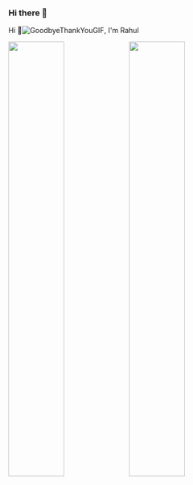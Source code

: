 ### Hi there 👋

Hi 👋![GoodbyeThankYouGIF](https://user-images.githubusercontent.com/62774412/162629194-0852e16d-4a1a-477f-83d4-3538a811be50.gif), I'm Rahul

<!--
**rahul-biswakarma/rahul-biswakarma** is a ✨ _special_ ✨ repository because its `README.md` (this file) appears on your GitHub profile.

Here are some ideas to get you started:

- 🔭 I’m currently working on ...
- 🌱 I’m currently learning ...
- 👯 I’m looking to collaborate on ...
- 🤔 I’m looking for help with ...
- 💬 Ask me about ...
- 📫 How to reach me: ...
- 😄 Pronouns: ...
- ⚡ Fun fact: ...
-->

<img align="left" width="47%"  src="https://github-readme-stats-ochre-sigma.vercel.app/api?username=rahul-biswakarma&count_private=true&show_icons=true&theme=dark" />

<img align="left" width="47%"  src="https://github-readme-stats-ochre-sigma.vercel.app/api/top-langs/?username=rahul-biswakarma&layout=compact&theme=dark" />
